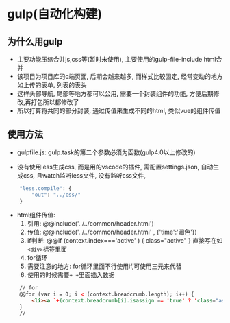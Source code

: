# gulp(自动化构建)

## 为什么用gulp

* 主要功能压缩合并js,css等(暂时未使用), 主要使用的gulp-file-include html合并
* 该项目为项目库的c端页面, 后期会越来越多, 而样式比较固定, 经常变动的地方如上传的表单, 列表的表头
* 这样头部导航, 尾部等地方都可以公用, 需要一个封装组件的功能, 方便后期修改,再打包所以都修改了
* 所以打算将共同的部分封装, 通过传值来生成不同的html, 类似vue的组件传值

## 使用方法

* gulpfile.js: gulp.task的第二个参数必须为函数(gulp4.0以上修改的)

* 没有使用less生成css, 而是用的vscode的插件, 需配置settings.json, 自动生成css, 且watch监听less文件, 没有监听css文件,

``` js
    "less.compile": {
        "out": "../css/"
    }
```

* html组件传值:
    1. 引用: @@include('../../common/header.html')
    2. 传值: @@include('../../common/header.html' , {'time':'润色'})
    3. if判断:  @@if (context.index==='active' ) { class="active" } 直接写在如`<div>`标签里面
    4. for循环
    5. 需要注意的地方: for循环里面不行使用if,可使用三元来代替
    6. 使用的时候需要`+ +`里面插入数据

``` html
    // for
    @@for (var i = 0; i < (context.breadcrumb.length); i++) {
        <li><a `+(context.breadcrumb[i].isassign == 'true' ? 'class="assign"' : '')+` href="`+context.breadcrumb[i].url+`">`+context.breadcrumb[i].text+`</a></li>
    }
    // 
```
